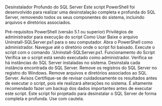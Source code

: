 Desinstalador Profundo do SQL Server
Este script PowerShell foi desenvolvido para realizar uma desinstalação completa e profunda do SQL Server, removendo todos os seus componentes do sistema, incluindo arquivos e diretórios associados.

Pré-requisitos
PowerShell (versão 5.1 ou superior)
Privilégios de administrador para execução do script
Como Usar
Baixe o arquivo Uninstall-SQLServer.ps1 para o seu computador.
Abra o PowerShell como administrador.
Navegue até o diretório onde o script foi baixado.
Execute o script com o comando .\Uninstall-SQLServer.ps1.
Funcionamento do Script
Verifica se o script está sendo executado como administrador.
Verifica se há instâncias do SQL Server instaladas no sistema.
Desinstala cada instância encontrada do SQL Server.
Remove os registros do SQL Server no registro do Windows.
Remove arquivos e diretórios associados ao SQL Server.
Avisos
Certifique-se de revisar cuidadosamente os resultados antes de executar o script, pois ele realizará alterações no sistema.
É altamente recomendado fazer um backup dos dados importantes antes de executar este script.
Este script foi projetado para desinstalar o SQL Server de forma completa e profunda. Use com cautela.
